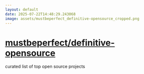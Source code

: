```yaml
---
layout: default
date: 2025-07-22T14:48:29.243068
image: assets/mustbeperfect_definitive-opensource_cropped.png
---
```


# [mustbeperfect/definitive-opensource](https://github.com/mustbeperfect/definitive-opensource)

curated list of top open source projects
